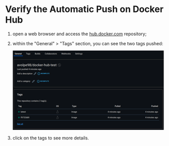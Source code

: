 # Verify the Automatic Push on Docker Hub

1. open a web browser and access the [hub.docker.com](https://hub.docker.com/repositories/) repository;
2. within the "General" > "Tags" section, you can see the two tags pushed:

    <img src="img/image_tag.png" width="800">
3. click on the tags to see more details.